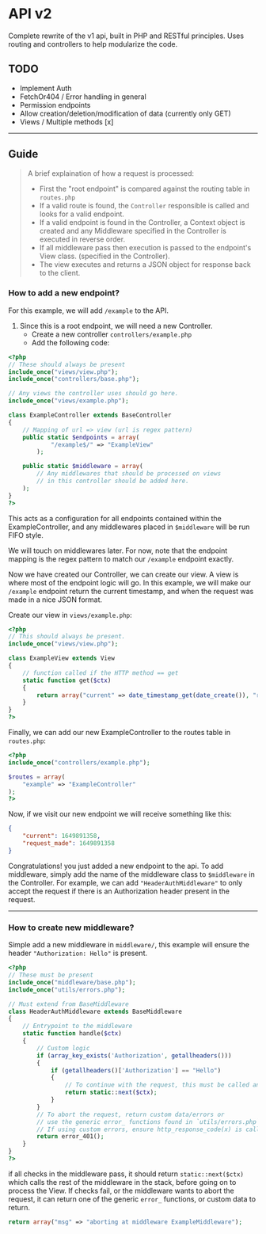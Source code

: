 # API v2
Complete rewrite of the v1 api, built in PHP and RESTful principles.
Uses routing and controllers to help modularize the code.

## TODO
 - Implement Auth
 - FetchOr404 / Error handling in general
 - Permission endpoints
 - Allow creation/deletion/modification of data (currently only GET)
 - Views / Multiple methods [x]

---

## Guide
> A brief explaination of how a request is processed:
> - First the "root endpoint" is compared against the routing table in `routes.php`
> - If a valid route is found, the `Controller` responsible is called and looks for a valid endpoint.
> - If a valid endpoint is found in the Controller, a Context object is created and any Middleware specified in the Controller is executed in reverse order.
> - If all middleware pass then execution is passed to the endpoint's View class. (specified in the Controller).
>- The view executes and returns a JSON object for response back to the client.

### How to add a new endpoint?
For this example, we will add `/example` to the API.

1) Since this is a root endpoint, we will need a new Controller.
    - Create a new controller `controllers/example.php`
    - Add the following code: 
```php
<?php
// These should always be present
include_once("views/view.php");
include_once("controllers/base.php");

// Any views the controller uses should go here.
include_once("views/example.php");

class ExampleController extends BaseController
{
    // Mapping of url => view (url is regex pattern)
    public static $endpoints = array(
            "/example$/" => "ExampleView"
        );

    public static $middleware = array(
        // Any middlewares that should be processed on views
        // in this controller should be added here.
    );
}
?>
```
This acts as a configuration for all endpoints contained within the ExampleController,
and any middlewares placed in `$middleware` will be run FIFO style.

We will touch on middlewares later. For now, note that the endpoint mapping is the regex pattern to match our `/example` endpoint exactly.

Now we have created our Controller, we can create our view. A view is where most of the endpoint logic will go. In this example, we will make our `/example` endpoint return the current timestamp, and when the request was made in a nice JSON format.

Create our view in `views/example.php`:
```php
<?php
// This should always be present.
include_once("views/view.php");

class ExampleView extends View
{
    // function called if the HTTP method == get
    static function get($ctx)
    {
        return array("current" => date_timestamp_get(date_create()), "request_made" => $ctx->requestStartedAt);
    }
}
?>
```

Finally, we can add our new ExampleController to the routes table in `routes.php`:
```php
<?php
include_once("controllers/example.php");

$routes = array(
    "example" => "ExampleController"
);
?>
```

Now, if we visit our new endpoint we will receive something like this:
```json
{
    "current": 1649891358,
    "request_made": 1649891358
}
```
Congratulations! you just added a new endpoint to the api.
To add middleware, simply add the name of the middleware class to `$middleware` in the Controller. For example, we can add `"HeaderAuthMiddleware"` to only accept the request if there is an Authorization header present in the request.

---

### How to create new middleware?
Simple add a new middleware in `middleware/`, this example will ensure the header `"Authorization: Hello"` is present.

```php
<?php
// These must be present
include_once("middleware/base.php");
include_once("utils/errors.php");

// Must extend from BaseMiddleware
class HeaderAuthMiddleware extends BaseMiddleware
{
    // Entrypoint to the middleware
    static function handle($ctx)
    {
        // Custom logic 
        if (array_key_exists('Authorization', getallheaders()))
        {
            if (getallheaders()['Authorization'] == "Hello")
            {
                // To continue with the request, this must be called and returned.
                return static::next($ctx);
            }
        }
        // To abort the request, return custom data/errors or
        // use the generic error_ functions found in `utils/errors.php`.
        // If using custom errors, ensure http_response_code(x) is called before returning.
        return error_401();
    }
}
?>
```

if all checks in the middleware pass, it should return `static::next($ctx)` which calls the rest of the middleware in the stack, before going on to process the View.
If checks fail, or the middleware wants to abort the request, it can return one of the generic `error_` functions, or custom data to return.

```php
return array("msg" => "aborting at middleware ExampleMiddleware");
```